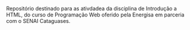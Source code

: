 Repositório destinado para as ativdadea da disciplina de Introdução a HTML, do curso de Programação Web oferido pela Energisa em parceria com o SENAI Cataguases.
